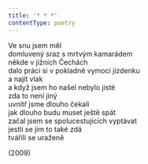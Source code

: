 ```yaml
---
title: '* * *'
contentType: poetry
---
```


<section>

Ve snu jsem měl  
domluvený sraz s mrtvým kamarádem  
někde v jižních Čechách  
dalo práci si v pokladně vymoci jízdenku  
a najít vlak  
a když jsem ho našel nebylo jisté  
zda to není jiný  
uvnitř jsme dlouho čekali  
jak dlouho budu muset ještě spát  
začal jsem se spolucestujících vyptávat  
jestli se jim to také zdá  
tvářili se uraženě

</section>

<section>

(2009)

</section>
